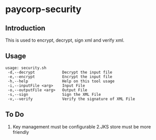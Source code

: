# paycorp-security

## Introduction
This is used to encrypt, decrypt, sign xml and verify xml.

## Usage

```
usage: security.sh
 -d,--decrypt            Decrypt the input file
 -e,--encrypt            Encrypt the input file
 -h,--help               Help on this tool usage
 -i,--inputFile <arg>    Input File
 -o,--outputFile <arg>   Output File
 -s,--sign               Sign the XML File
 -v,--verify             Verify the signature of XML File
```
 ## To Do
 1. Key management must be configurable
 2.JKS store must be more friendly